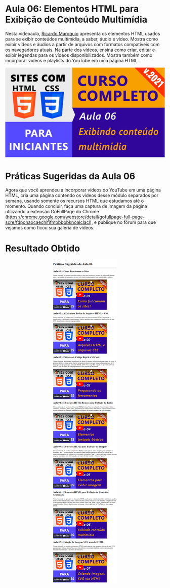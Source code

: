 # Aula 06: Elementos HTML para Exibição de Conteúdo Multimídia

Nesta videoaula, [Ricardo Maroquio](https://github.com/maroquio) apresenta os elementos HTML usados para se exibir conteúdos multimídia, a saber, áudio e vídeo. Mostra como exibir vídeos e áudios a partir de arquivos com formatos compatíveis com os navegadores atuais. Na parte dos vídeos, ensina como criar, editar e exibir legendas para os vídeos disponibilizados. Mostra também como incorporar vídeos e playlists do YouTube em uma página HTML.

[![Assistir no YouTube](./img/maxresdefault.jpg)](https://youtu.be/-BtRMn-iJ0Y)

# Práticas Sugeridas da Aula 06

Agora que você aprendeu a incorporar vídeos do YouTube em uma página HTML, cria uma página contendo os vídeos desse módulo separados por semana, usando somente os recursos HTML que estudamos até o momento. Quando concluir, faça uma captura de imagem da página utilizando a extensão GoFullPage do Chrome (https://chrome.google.com/webstore/detail/gofullpage-full-page-scre/fdpohaocaechififmbbbbbknoalclacl), e publique no fórum para que vejamos como ficou sua galeria de vídeos.

# Resultado Obtido

<center>

![Resultado](./screenshot.png)

</center>